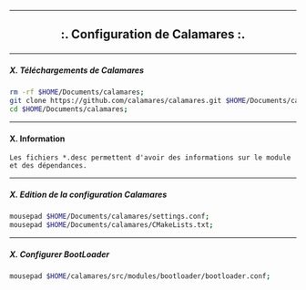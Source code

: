 ------------------------------------------------------------------------------------------------------------------------------------------------------------------
<h2>
  <b>
    <p align='center'> :. Configuration de Calamares :. </p>
  </b>
</h2>

------------------------------------------------------------------------------------------------------------------------------------------------------------------
##### X. Téléchargements de Calamares
```bash
rm -rf $HOME/Documents/calamares;
git clone https://github.com/calamares/calamares.git $HOME/Documents/calamares/;
cd $HOME/Documents/calamares;
```

------------------------------------------------------------------------------------------------------------------------------------------------------------------
#### X. Information
```
Les fichiers *.desc permettent d'avoir des informations sur le module et des dépendances.
```

------------------------------------------------------------------------------------------------------------------------------------------------------------------
##### X. Edition de la configuration Calamares
```bash
mousepad $HOME/Documents/calamares/settings.conf;
mousepad $HOME/Documents/calamares/CMakeLists.txt;
```



------------------------------------------------------------------------------------------------------------------------------------------------------------------
##### X. Configurer BootLoader
```bash
mousepad $HOME/calamares/src/modules/bootloader/bootloader.conf;
```




